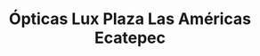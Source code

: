 ---
title: "Ópticas Lux Plaza Las Américas Ecatepec"
url: /ecatepec-de-morelos/opticas-lux-plaza-las-americas-ecatepec/
shop: Optiker
---